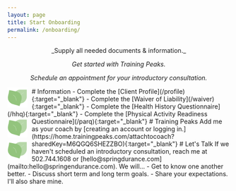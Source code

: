```yaml
---
layout: page
title: Start Onboarding
permalink: /onboarding/
---
```


<div style="text-align: center;" markdown="1">
_Supply all needed documents & information._

_Get started with Training Peaks._

_Schedule an appointment for your introductory consultation._

</div>

<img src="/assets/logo.png" style="display: inline; float: left; height: 45px; padding-right: 10px;" />
# Information
- Complete the [Client Profile](/profile){:target="_blank"}
- Complete the [Waiver of Liability](/waiver){:target="_blank"}
- Complete the [Health History Questionnaire](/hhq){:target="_blank"}
- Complete the [Physical Activity Readiness Questionnaire](/parq){:target="_blank"}

<img src="/assets/logo.png" style="display: inline; float: left; height: 45px; padding-right: 10px;" />
# Training Peaks
Add me as your coach by [creating an account or logging in.](https://home.trainingpeaks.com/attachtocoach?sharedKey=M6QGQ6SHEZZBO){:target="_blank"}

<img src="/assets/logo.png" style="display: inline; float: left; height: 45px; padding-right: 10px;" />
# Let's Talk
If we haven't scheduled an introductory consultation, reach me at 502.744.1608 or [hello@springdurance.com](mailto:hello@springendurance.com).  We will...
- Get to know one another better.
- Discuss short term and long term goals.
- Share your expectations. I'll also share mine.
